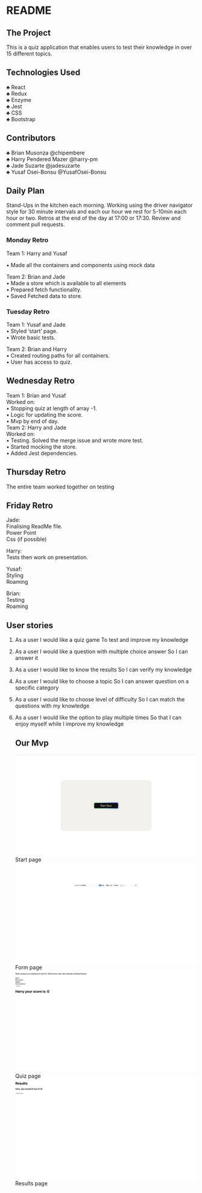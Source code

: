 README
======


## The Project 

This is a quiz application that enables users to test their knowledge in over 15 different topics.

## Technologies Used
♣	React <br> 
♣	Redux <br>
♣	Enzyme <br>
♣	Jest<br>
♣	CSS <br>
♣	Bootstrap<br>

## Contributors 

♣	Brian Musonza @chipembere<br>
♣	Harry Pendered Mazer @harry-pm<br>
♣	Jade Suzarte @jadesuzarte <br>
♣   Yusaf Osei-Bonsu @YusafOsei-Bonsu




## Daily Plan

Stand-Ups in the kitchen each morning.
Working using the driver navigator style for 30 minute intervals and each our hour we rest  for 5-10min each hour or two.
Retros at the end of the day at 17:00 or 17:30.
Review and comment pull requests.

### Monday Retro


Team 1: Harry and Yusaf

•	Made all the containers and components using mock data
	
Team 2: Brian and Jade <br>
•	Made a store which is available to all elements<br>
•	Prepared fetch functionality.<br>
•	Saved Fetched data to store.

### Tuesday Retro

Team 1: Yusaf and Jade  
•	Styled ‘start’ page.<br>
•	Wrote basic tests. <br>
	
Team 2: Brian and Harry<br>
•	Created routing paths for all containers.<br>
•	User has access to quiz. <br>

## Wednesday Retro

Team 1: Brian and Yusaf <br>
	Worked on: <br>
•	Stopping quiz at length of array -1. <br>
•	Logic for updating the score. <br>
•	Mvp by end of day. <br>
Team 2: Harry and Jade<br>
	Worked on: <br>
•	Testing. Solved the merge issue and wrote more test.<br>
•   Started mocking the store.<br>
•	Added Jest dependencies.


## Thursday Retro 
The entire team worked together on testing

## Friday Retro 
Jade: <br>
	Finalising ReadMe file.	<br>
	Power Point<br>
	Css (if possible) <br>	

Harry: <br>
	Tests then work on presentation.<br>


Yusaf: <br>
	Styling<br>
	Roaming<br>


Brian: <br>
	Testing<br>
	Roaming<br>


## User stories

1)	As a user
	I would like a quiz game
	To test and improve my knowledge

2) As a user
	I would like a question with multiple choice answer
	So I can answer it

3) As a user
	I would like to know the results
	So I can verify my knowledge

4) As a user 
	I would like to choose a topic
	So I can answer question on a specific category

5) As a user
	I would like to choose level of difficulty
	So I can match the questions with my knowledge

6) As a user
	I would like the option to play multiple times
	So that I can enjoy myself while I improve my knowledge

	## Our Mvp
	![GitHub Logo](./public/start_page.png)
Start page 
	![GitHub Logo](./public/form_img.png)
	Form page
	![GitHub Logo](./public/quiz_img.png)
	Quiz page
	![GitHub Logo](./public/result_img.png)
	Results page
